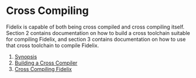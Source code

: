 Cross Compiling
===============

Fidelix is capable of both being cross compiled and cross compiling itself.
Section 2 contains documentation on how to build a cross toolchain suitable
for compiling Fidelix, and section 3 contains documentation on how to use that
cross toolchain to compile Fidelix.

1. [Synopsis](README.md)
2. [Building a Cross Compiler](cross-tools.md)
3. [Cross Compiling Fidelix](cross-compiling.md)

